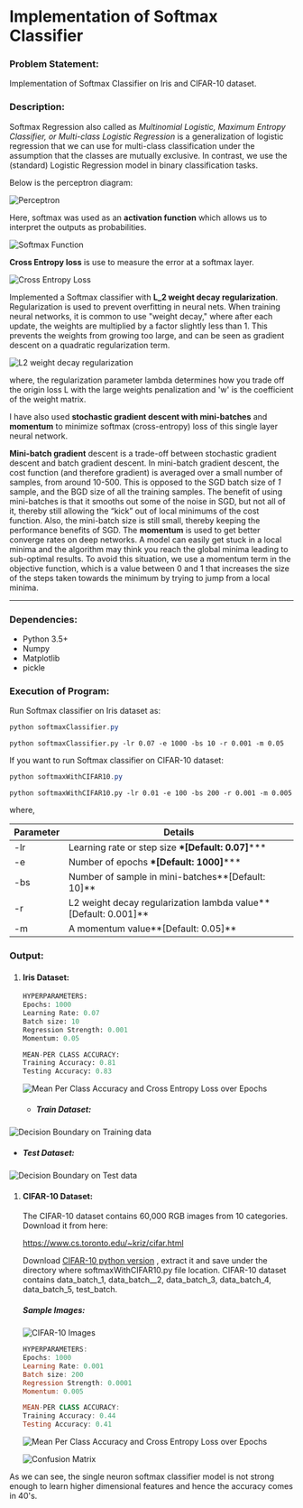 # Implementation of Softmax Classifier

### Problem Statement:

Implementation of Softmax Classifier on Iris and CIFAR-10 dataset.

### Description:

Softmax Regression also called as *Multinomial Logistic, Maximum Entropy Classifier, or Multi-class Logistic Regression* is a generalization of logistic regression that we can use for multi-class classification under the assumption that the classes are mutually exclusive. In contrast, we use the (standard) Logistic Regression model in binary classification tasks.

Below is the perceptron diagram:

![Perceptron](Images/perceptron.png)

Here, softmax was used as an **activation function** which allows us to interpret the outputs as probabilities.

![Softmax Function](Images/softmaxFunImage.png)

**Cross Entropy loss** is use to measure the error at a softmax layer.

![Cross Entropy Loss](Images/crossEntropyLoss.png)

Implemented a Softmax classifier with **L_2 weight decay regularization**. Regularization is used to prevent overfitting in neural nets. When training neural networks, it is common to use "weight decay," where after each update, the weights are multiplied by a factor slightly less than 1. This prevents the weights from growing too large, and can be seen as gradient descent on a quadratic regularization term.

![L2 weight decay regularization](Images/l2Regularization.PNG)

where, the regularization parameter lambda determines how you trade off the origin loss L with the large weights penalization and 'w' is the coefficient of the weight matrix.

I have also used **stochastic gradient descent with mini-batches** and **momentum** to minimize softmax (cross-entropy) loss of this single layer neural network. 

**Mini-batch gradient** descent is a trade-off between stochastic gradient descent and batch gradient descent.  In mini-batch gradient descent, the cost function (and therefore gradient) is averaged over a small number of samples, from around 10-500.  This is opposed to the SGD batch size of *1* sample, and the BGD size of all the training samples. The benefit of using mini-batches is that it smooths out some of the noise in SGD, but not all of it, thereby still allowing the “kick” out of local minimums of the cost function.  Also, the mini-batch size is still small, thereby keeping the performance benefits of SGD. The **momentum** is used to get better converge rates on deep networks. A model can easily get stuck in a local minima and the algorithm may think you reach the global minima leading to sub-optimal results. To avoid this situation, we use a momentum term in the objective function, which is a value between 0 and 1 that increases the size of the steps taken towards the minimum by trying to jump from a local minima.

------

### Dependencies:

- Python 3.5+
- Numpy
- Matplotlib
- pickle

### Execution of Program:

Run Softmax classifier on Iris dataset as:

```powershell
python softmaxClassifier.py
```

```shell
python softmaxClassifier.py -lr 0.07 -e 1000 -bs 10 -r 0.001 -m 0.05
```

If you want to run Softmax classifier on CIFAR-10 dataset:

```powershell
python softmaxWithCIFAR10.py
```

```shell
python softmaxWithCIFAR10.py -lr 0.01 -e 100 -bs 200 -r 0.001 -m 0.005
```

where,

| Parameter | Details                                  |
| --------- | ---------------------------------------- |
| -lr       | Learning rate or step size **\*[Default: 0.07]***** |
| -e        | Number of epochs **\*[Default: 1000]***** |
| -bs       | Number of sample in mini-batches**[Default: 10]** |
| -r        | L2 weight decay regularization lambda value**[Default: 0.001]** |
| -m        | A momentum value**[Default: 0.05]**      |



### Output:

1. #### Iris Dataset:

   ```python
   HYPERPARAMETERS:
   Epochs: 1000
   Learning Rate: 0.07
   Batch size: 10
   Regression Strength: 0.001
   Momentum: 0.05

   MEAN-PER CLASS ACCURACY:
   Training Accuracy: 0.81
   Testing Accuracy: 0.83
   ```

   ![Mean Per Class Accuracy and Cross Entropy Loss over Epochs](Images/2_1_crossEntropyLoss_MeanPerClassAccuracy.png)

   - ##### Train Dataset:

![Decision Boundary on Training data](Images/2_2_DecisionBoundary_trainData.png)

- ##### Test Dataset:

![Decision Boundary on Test data](Images/2_2_DecisionBoundary_TestData.png)

1. #### CIFAR-10 Dataset:

   The CIFAR-10 dataset contains 60,000 RGB images from 10 categories. Download it from here: 

   https://www.cs.toronto.edu/~kriz/cifar.html

   Download [CIFAR-10 python version](https://www.cs.toronto.edu/~kriz/cifar-10-python.tar.gz) , extract it and save under the directory where softmaxWithCIFAR10.py file location. CIFAR-10 dataset contains data_batch\_1, data_batch\__2, data_batch\_3, data_batch\_4, data_batch\_5, test_batch.

   ##### Sample Images:

   ![CIFAR-10 Images](cifar10_images.png)

   ```powershell
   HYPERPARAMETERS:
   Epochs: 1000
   Learning Rate: 0.001
   Batch size: 200
   Regression Strength: 0.0001
   Momentum: 0.005

   MEAN-PER CLASS ACCURACY:
   Training Accuracy: 0.44
   Testing Accuracy: 0.41
   ```

   ![Mean Per Class Accuracy and Cross Entropy Loss over Epochs](Images/3_2_crossEntropyLoss_MeanPerClassAccuracy.png)

   ![Confusion Matrix](Images/3_2_confusionMatrix.png)

As we can see, the single neuron softmax classifier model is not strong enough to learn higher dimensional features and hence the accuracy comes in 40's.
